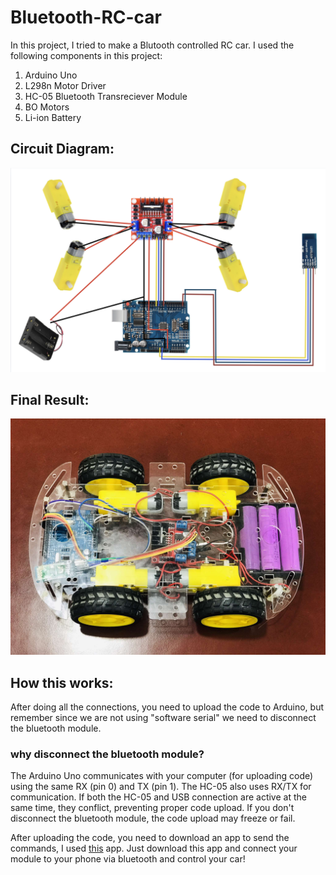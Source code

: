 # Bluetooth-RC-car
In this project, I tried to make a Blutooth controlled RC car. I used the following components in this project:
1. Arduino Uno
2. L298n Motor Driver
3. HC-05 Bluetooth Transreciever Module
4. BO Motors
5. Li-ion Battery

## Circuit Diagram:
![alt text](circuitdiagram.png "circuit diagram")

## Final Result:
![alt text](rccar.jpg "rc car")

## How this works:
After doing all the connections, you need to upload the code to Arduino, but remember since we are not using "software serial" we need to disconnect the bluetooth module.

### why disconnect the bluetooth module?
The Arduino Uno communicates with your computer (for uploading code) using the same RX (pin 0) and TX (pin 1). The HC-05 also uses RX/TX for communication.
If both the HC-05 and USB connection are active at the same time, they conflict, preventing proper code upload. If you don't disconnect the bluetooth module,
the code upload may freeze or fail.

After uploading the code, you need to download an app to send the commands, I used [this](https://bluetooth-rc-car.en.softonic.com/android) app. Just download this app and 
connect your module to your phone via bluetooth and control your car!
